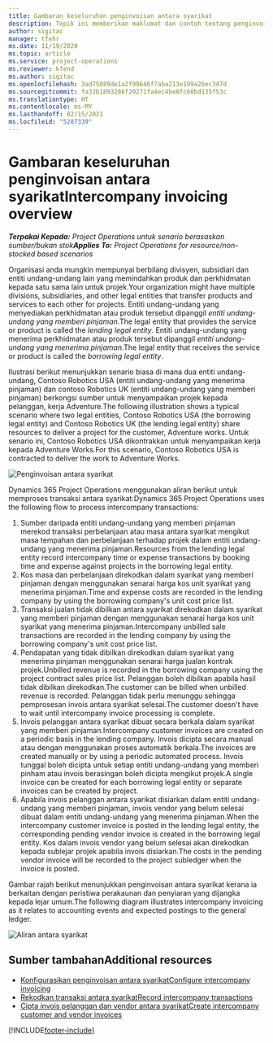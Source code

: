 ```yaml
---
title: Gambaran keseluruhan penginvoisan antara syarikat
description: Topik ini memberikan maklumat dan contoh tentang penginvoisan antara syarikat untuk projek.
author: sigitac
manager: tfehr
ms.date: 11/19/2020
ms.topic: article
ms.service: project-operations
ms.reviewer: kfend
ms.author: sigitac
ms.openlocfilehash: 3ad75089de1a2f99646f7aba213e199a2bec347d
ms.sourcegitcommit: fa32b1893286f20271fa4ec4be8fc68bd135f53c
ms.translationtype: HT
ms.contentlocale: ms-MY
ms.lasthandoff: 02/15/2021
ms.locfileid: "5287339"
---
```

# <a name="intercompany-invoicing-overview"></a><span data-ttu-id="a2537-103">Gambaran keseluruhan penginvoisan antara syarikat</span><span class="sxs-lookup"><span data-stu-id="a2537-103">Intercompany invoicing overview</span></span>

<span data-ttu-id="a2537-104">_**Terpakai Kepada:** Project Operations untuk senario berasaskan sumber/bukan stok_</span><span class="sxs-lookup"><span data-stu-id="a2537-104">_**Applies To:** Project Operations for resource/non-stocked based scenarios_</span></span>

<span data-ttu-id="a2537-105">Organisasi anda mungkin mempunyai berbilang divisyen, subsidiari dan entiti undang-undang lain yang memindahkan produk dan perkhidmatan kepada satu sama lain untuk projek.</span><span class="sxs-lookup"><span data-stu-id="a2537-105">Your organization might have multiple divisions, subsidiaries, and other legal entities that transfer products and services to each other for projects.</span></span> <span data-ttu-id="a2537-106">Entiti undang-undang yang menyediakan perkhidmatan atau produk tersebut dipanggil *entiti undang-undang yang memberi pinjaman*.</span><span class="sxs-lookup"><span data-stu-id="a2537-106">The legal entity that provides the service or product is called the *lending legal entity*.</span></span> <span data-ttu-id="a2537-107">Entiti undang-undang yang menerima perkhidmatan atau produk tersebut dipanggil *entiti undang-undang yang menerima pinjaman*.</span><span class="sxs-lookup"><span data-stu-id="a2537-107">The legal entity that receives the service or product is called the *borrowing legal entity*.</span></span>

<span data-ttu-id="a2537-108">Ilustrasi berikut menunjukkan senario biasa di mana dua entiti undang-undang, Contoso Robotics USA (entiti undang-undang yang menerima pinjaman) dan contoso Robotics UK (entiti undang-undang yang memberi pinjaman) berkongsi sumber untuk menyampaikan projek kepada pelanggan, kerja Adventure.</span><span class="sxs-lookup"><span data-stu-id="a2537-108">The following illustration shows a typical scenario where two legal entities, Contoso Robotics USA (the borrowing legal entity) and Contoso Robotics UK (the lending legal entity) share resources to deliver a project for the customer, Adventure works.</span></span> <span data-ttu-id="a2537-109">Untuk senario ini, Contoso Robotics USA dikontrakkan untuk menyampaikan kerja kepada Adventure Works.</span><span class="sxs-lookup"><span data-stu-id="a2537-109">For this scenario, Contoso Robotics USA is contracted to deliver the work to Adventure Works.</span></span>

![Penginvoisan antara syarikat](./media/IntercompanyScenario.png) 

<span data-ttu-id="a2537-111">Dynamics 365 Project Operations menggunakan aliran berikut untuk memproses transaksi antara syarikat:</span><span class="sxs-lookup"><span data-stu-id="a2537-111">Dynamics 365 Project Operations uses the following flow to process intercompany transactions:</span></span>

1. <span data-ttu-id="a2537-112">Sumber daripada entiti undang-undang yang memberi pinjaman merekod transaksi perbelanjaan atau masa antara syarikat mengikut masa tempahan dan perbelanjaan terhadap projek dalam entiti undang-undang yang menerima pinjaman.</span><span class="sxs-lookup"><span data-stu-id="a2537-112">Resources from the lending legal entity record intercompany time or expense transactions by booking time and expense against projects in the borrowing legal entity.</span></span>
2. <span data-ttu-id="a2537-113">Kos masa dan perbelanjaan direkodkan dalam syarikat yang memberi pinjaman dengan menggunakan senarai harga kos unit syarikat yang menerima pinjaman.</span><span class="sxs-lookup"><span data-stu-id="a2537-113">Time and expense costs are recorded in the lending company by using the borrowing company's unit cost price list.</span></span>
3. <span data-ttu-id="a2537-114">Transaksi jualan tidak dibilkan antara syarikat direkodkan dalam syarikat yang memberi pinjaman dengan menggunakan senarai harga kos unit syarikat yang menerima pinjaman.</span><span class="sxs-lookup"><span data-stu-id="a2537-114">Intercompany unbilled sale transactions are recorded in the lending company by using the borrowing company's unit cost price list.</span></span>
4. <span data-ttu-id="a2537-115">Pendapatan yang tidak dibilkan direkodkan dalam syarikat yang menerima pinjaman menggunakan senarai harga jualan kontrak projek.</span><span class="sxs-lookup"><span data-stu-id="a2537-115">Unbilled revenue is recorded in the borrowing company using the project contract sales price list.</span></span> <span data-ttu-id="a2537-116">Pelanggan boleh dibilkan apabila hasil tidak dibilkan direkodkan.</span><span class="sxs-lookup"><span data-stu-id="a2537-116">The customer can be billed when unbilled revenue is recorded.</span></span> <span data-ttu-id="a2537-117">Pelanggan tidak perlu menunggu sehingga pemprosesan invois antara syarikat selesai.</span><span class="sxs-lookup"><span data-stu-id="a2537-117">The customer doesn't have to wait until intercompany invoice processing is complete.</span></span>
5. <span data-ttu-id="a2537-118">Invois pelanggan antara syarikat dibuat secara berkala dalam syarikat yang memberi pinjaman.</span><span class="sxs-lookup"><span data-stu-id="a2537-118">Intercompany customer invoices are created on a periodic basis in the lending company.</span></span> <span data-ttu-id="a2537-119">Invois dicipta secara manual atau dengan menggunakan proses automatik berkala.</span><span class="sxs-lookup"><span data-stu-id="a2537-119">The invoices are created manually or by using a periodic automated process.</span></span> <span data-ttu-id="a2537-120">Invois tunggal boleh dicipta untuk setiap entiti undang-undang yang memberi pinham atau invois berasingan boleh dicipta mengikut projek.</span><span class="sxs-lookup"><span data-stu-id="a2537-120">A single invoice can be created for each borrowing legal entity or separate invoices can be created by project.</span></span>
6. <span data-ttu-id="a2537-121">Apabila invois pelanggan antara syarikat disiarkan dalam entiti undang-undang yang memberi pinjaman, invois vendor yang belum selesai dibuat dalam entiti undang-undang yang menerima pinjaman.</span><span class="sxs-lookup"><span data-stu-id="a2537-121">When the intercompany customer invoice is posted in the lending legal entity, the corresponding pending vendor invoice is created in the borrowing legal entity.</span></span> <span data-ttu-id="a2537-122">Kos dalam invois vendor yang belum selesai akan direkodkan kepada sublejar projek apabila invois disiarkan.</span><span class="sxs-lookup"><span data-stu-id="a2537-122">The costs in the pending vendor invoice will be recorded to the project subledger when the invoice is posted.</span></span>

<span data-ttu-id="a2537-123">Gambar rajah berikut menunjukkan penginvoisan antara syarikat kerana ia berkaitan dengan peristiwa perakaunan dan penyiaran yang dijangka kepada lejar umum.</span><span class="sxs-lookup"><span data-stu-id="a2537-123">The following diagram illustrates intercompany invoicing as it relates to accounting events and expected postings to the general ledger.</span></span>

![Aliran antara syarikat](./media/IntercompanyFlow.png)

## <a name="additional-resources"></a><span data-ttu-id="a2537-125">Sumber tambahan</span><span class="sxs-lookup"><span data-stu-id="a2537-125">Additional resources</span></span>

- [<span data-ttu-id="a2537-126">Konfigurasikan penginvoisan antara syarikat</span><span class="sxs-lookup"><span data-stu-id="a2537-126">Configure intercompany invoicing</span></span>](configure-intercompany-invoicing.md)
- [<span data-ttu-id="a2537-127">Rekodkan transaksi antara syarikat</span><span class="sxs-lookup"><span data-stu-id="a2537-127">Record intercompany transactions</span></span>](create-intercompany-transactions.md)
- [<span data-ttu-id="a2537-128">Cipta invois pelanggan dan vendor antara syarikat</span><span class="sxs-lookup"><span data-stu-id="a2537-128">Create intercompany customer and vendor invoices</span></span>](create-intercompany-customer-vendor-invoices.md)


[!INCLUDE[footer-include](../includes/footer-banner.md)]